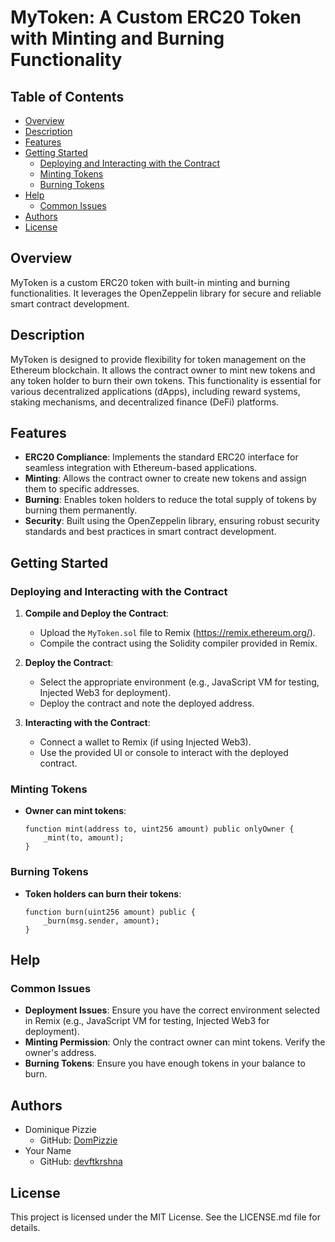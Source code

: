 # MyToken: A Custom ERC20 Token with Minting and Burning Functionality

## Table of Contents

- [Overview](#overview)
- [Description](#description)
- [Features](#features)
- [Getting Started](#getting-started)
  - [Deploying and Interacting with the Contract](#deploying-and-interacting-with-the-contract)
  - [Minting Tokens](#minting-tokens)
  - [Burning Tokens](#burning-tokens)
- [Help](#help)
  - [Common Issues](#common-issues)
- [Authors](#authors)
- [License](#license)

## Overview

MyToken is a custom ERC20 token with built-in minting and burning functionalities. It leverages the OpenZeppelin library for secure and reliable smart contract development.

## Description

MyToken is designed to provide flexibility for token management on the Ethereum blockchain. It allows the contract owner to mint new tokens and any token holder to burn their own tokens. This functionality is essential for various decentralized applications (dApps), including reward systems, staking mechanisms, and decentralized finance (DeFi) platforms.

## Features

- **ERC20 Compliance**: Implements the standard ERC20 interface for seamless integration with Ethereum-based applications.
- **Minting**: Allows the contract owner to create new tokens and assign them to specific addresses.
- **Burning**: Enables token holders to reduce the total supply of tokens by burning them permanently.
- **Security**: Built using the OpenZeppelin library, ensuring robust security standards and best practices in smart contract development.

## Getting Started

### Deploying and Interacting with the Contract

1. **Compile and Deploy the Contract**:
   - Upload the `MyToken.sol` file to Remix (https://remix.ethereum.org/).
   - Compile the contract using the Solidity compiler provided in Remix.

2. **Deploy the Contract**:
   - Select the appropriate environment (e.g., JavaScript VM for testing, Injected Web3 for deployment).
   - Deploy the contract and note the deployed address.

3. **Interacting with the Contract**:
   - Connect a wallet to Remix (if using Injected Web3).
   - Use the provided UI or console to interact with the deployed contract.

### Minting Tokens

- **Owner can mint tokens**:
  ```solidity
  function mint(address to, uint256 amount) public onlyOwner {
      _mint(to, amount);
  }
  ```

### Burning Tokens

- **Token holders can burn their tokens**:
  ```solidity
  function burn(uint256 amount) public {
      _burn(msg.sender, amount);
  }
  ```

## Help

### Common Issues

- **Deployment Issues**: Ensure you have the correct environment selected in Remix (e.g., JavaScript VM for testing, Injected Web3 for deployment).
- **Minting Permission**: Only the contract owner can mint tokens. Verify the owner's address.
- **Burning Tokens**: Ensure you have enough tokens in your balance to burn.

## Authors

- Dominique Pizzie
  - GitHub: [DomPizzie](https://github.com/DomPizzie)
- Your Name
  - GitHub: [devftkrshna](https://github.com/devftkrshna)

## License

This project is licensed under the MIT License. See the LICENSE.md file for details.
